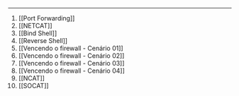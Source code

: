 
---

1. [[Port Forwarding]]
2. [[NETCAT]]
3. [[Bind Shell]]
4. [[Reverse Shell]]
5. [[Vencendo  o firewall - Cenário 01]]
6. [[Vencendo o firewall - Cenário 02]]
7. [[Vencendo o firewall - Cenário 03]]
8. [[Vencendo o firewall - Cenário 04]]
9. [[NCAT]]
10. [[SOCAT]]
